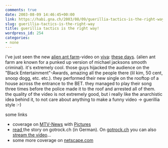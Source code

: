 ```yaml
---
comments: true
date: 2003-08-09 14:46:45+00:00
link: https://habi.gna.ch/2003/08/09/guerillia-tactics-is-the-right-way/
slug: guerillia-tactics-is-the-right-way
title: guerillia tactics is the right way!
wordpress_id: 254
categories:
- none
---
```


i've just seen the new [alien ant farm](http://www.alienantfarm.com/)-video on [viva](http://viva-swizz.ch/): [these days](http://www.lyricsfreak.com/a/alien-ant-farm/6035.html). (alien ant farm are known for a punked up version of michael jacksons smooth criminal).
it's extremely cool. those guys hijacked the audience on the "Black Entertainment"-Awards, amazing all the people there (lil kim, 50 cent, snoop dogg, etc. etc.). they performed their new single on the rooftop of a house across the entrance to the BET. they managed to play their song three times before the police made it to the roof and arrested all of them. 
the quality of the video is not extremely good, but i really like the anarchistic idea behind it, to not care about anything to make a funny video -> guerillia style :-)

some links
- coverage on [MTV-News](http://www.mtv.com/news/articles/1473259/20030625/50_cent.jhtml?headlines=tr) with [Pictures](http://www.mtv.com/news/photos/a/alienant_vid_shoot_03/topflip.jhtml?c=1&pf=/news/photos/a/alienant_vid_shoot_03/)
- [read ](http://www.20min.ch/unterhaltung/got_rock/got_storys/story/3216300) the story on gotrock.ch (in German). On [gotrock.ch](http://www.20min.ch/unterhaltung/got_rock/) you can also [stream the video](http://www.20min.ch/unterhaltung/got_rock/got_video/)...
- some more coverage on [netscape.com](http://channels.netscape.com/ns/wrap/linker.jsp?floc=mu-alt-s1l0&ref=http://demand1.stream.aol.com/ramgen/aol/us/aolmusic/artists/universal/alienantfarm/alienantfarm_thesedays_nb.rm)
